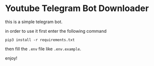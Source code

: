 # Youtube Telegram Bot Downloader

this is a simple telegram bot.

in order to use it first enter the following command

 ```pip3 install -r requirements.txt```

then fill the `.env` file like `.env.example`.

enjoy!
